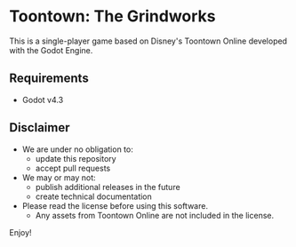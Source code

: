 # Toontown: The Grindworks


This is a single-player game based on Disney's Toontown Online developed with the Godot Engine.

## Requirements

- Godot v4.3

## Disclaimer
- We are under no obligation to:
  -  update this repository
  -  accept pull requests
- We may or may not:
  - publish additional releases in the future
  - create technical documentation
- Please read the license before using this software.
  - Any assets from Toontown Online are not included in the license.

Enjoy!
